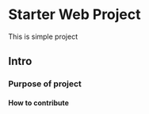 # Starter Web Project
This is simple project
## Intro

### Purpose of project

#### How to contribute
